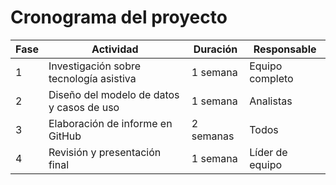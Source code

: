 # Cronograma del proyecto

| Fase | Actividad | Duración | Responsable |
|------|------------|-----------|--------------|
| 1 | Investigación sobre tecnología asistiva | 1 semana | Equipo completo |
| 2 | Diseño del modelo de datos y casos de uso | 1 semana | Analistas |
| 3 | Elaboración de informe en GitHub | 2 semanas | Todos |
| 4 | Revisión y presentación final | 1 semana | Líder de equipo |
